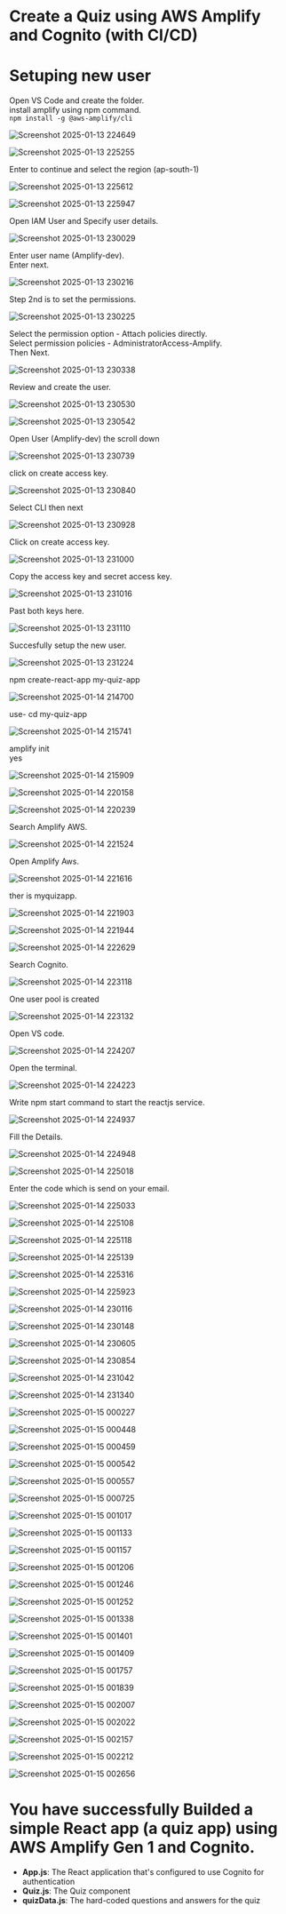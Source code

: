 # Create a Quiz using AWS Amplify and Cognito (with CI/CD)

# Setuping new user
Open VS Code and create the folder.<br>
install amplify using npm command.<br>
`npm install -g @aws-amplify/cli`

![Screenshot 2025-01-13 224649](https://github.com/user-attachments/assets/84852616-b793-4b42-8087-ab0a26c68393)

![Screenshot 2025-01-13 225255](https://github.com/user-attachments/assets/ebbdab6c-9ee9-400c-a156-22b6b9222c58)

Enter to continue and select the region (ap-south-1)<br>

![Screenshot 2025-01-13 225612](https://github.com/user-attachments/assets/ebd6a6be-f3dd-4d0e-b3ae-bbf4bc80913d)

![Screenshot 2025-01-13 225947](https://github.com/user-attachments/assets/8e918f3a-cf13-4f0f-a2c1-e69ba245ab00)

Open IAM User and Specify user details.<br>

![Screenshot 2025-01-13 230029](https://github.com/user-attachments/assets/7eacea3a-4aa5-46cf-8004-38bf7fe0d83a)

Enter user name (Amplify-dev).<br>
Enter next.<br>

![Screenshot 2025-01-13 230216](https://github.com/user-attachments/assets/edee375f-3437-4dce-b907-3371e2860af5)

Step 2nd is to set the permissions.<br>

![Screenshot 2025-01-13 230225](https://github.com/user-attachments/assets/fb72e772-d0ef-4a0d-a4ed-096da224d691)

Select the permission option - Attach policies directly.<br>
Select permission policies - AdministratorAccess-Amplify.<br>
Then Next.<br>

![Screenshot 2025-01-13 230338](https://github.com/user-attachments/assets/7dc7bd7d-d54b-440a-b883-e9559370c6f1)

Review and create the user.<br>

![Screenshot 2025-01-13 230530](https://github.com/user-attachments/assets/49673f0a-8b2b-4b3d-9fbf-312a4cdfa308)

![Screenshot 2025-01-13 230542](https://github.com/user-attachments/assets/40e6a255-adca-4178-99d8-aeb19adf9520)

Open User (Amplify-dev) the scroll down <br>

![Screenshot 2025-01-13 230739](https://github.com/user-attachments/assets/011825a9-3761-4e03-9c04-7ccf9cc9449e)

click on create access key. <br>

![Screenshot 2025-01-13 230840](https://github.com/user-attachments/assets/4125ab25-7f35-4945-8922-3cf7370c9996)

Select CLI then next <br>

![Screenshot 2025-01-13 230928](https://github.com/user-attachments/assets/fbd08103-6cfa-482b-a8f8-c3f8c7689922)

Click on create access key. <br>

![Screenshot 2025-01-13 231000](https://github.com/user-attachments/assets/af32f0ac-21ab-480f-9aca-9780001aab84)

Copy the access key and secret access key. <br>

![Screenshot 2025-01-13 231016](https://github.com/user-attachments/assets/f4690729-8f74-400c-9624-b2804e3834d7)

Past both keys here. <br>

![Screenshot 2025-01-13 231110](https://github.com/user-attachments/assets/62d374de-462c-4b2f-b0ad-98e14bf11d0d)

Succesfully setup the new user. <br>

![Screenshot 2025-01-13 231224](https://github.com/user-attachments/assets/7ce1e2ea-bf5c-4877-954b-18a73e74413e)

npm create-react-app my-quiz-app <br>

![Screenshot 2025-01-14 214700](https://github.com/user-attachments/assets/bf7aff26-b126-4b80-a4c7-f5674d67486f)

use- cd my-quiz-app <br>

![Screenshot 2025-01-14 215741](https://github.com/user-attachments/assets/35c9dbdb-4c9a-473a-ad1f-212e5c70d8e6)

amplify init <br>
yes <br>

![Screenshot 2025-01-14 215909](https://github.com/user-attachments/assets/246a1a8a-15a7-4d38-957a-8dbe6d37db16)

![Screenshot 2025-01-14 220158](https://github.com/user-attachments/assets/109fc7fd-9cc4-4667-bded-3935f7a77102)

![Screenshot 2025-01-14 220239](https://github.com/user-attachments/assets/e43b2df5-5125-4d13-82d7-77fcac3dfd26)

Search Amplify AWS. <br>

![Screenshot 2025-01-14 221524](https://github.com/user-attachments/assets/b26ad4d9-90ba-4349-ad16-81cb5bec2a81)

Open Amplify Aws. <br>

![Screenshot 2025-01-14 221616](https://github.com/user-attachments/assets/8b001cac-f668-4257-9401-caf46d09303f)

ther is myquizapp. <br>

![Screenshot 2025-01-14 221903](https://github.com/user-attachments/assets/2c834182-357c-4ab0-a3d4-8d4cb0fef35e)

![Screenshot 2025-01-14 221944](https://github.com/user-attachments/assets/8256f208-e398-4c3a-b405-9eeedd725a72)

![Screenshot 2025-01-14 222629](https://github.com/user-attachments/assets/f8a26ec6-845b-4873-9585-f55f99747e7b)

Search Cognito. <br>

![Screenshot 2025-01-14 223118](https://github.com/user-attachments/assets/3dc0a2cc-1d91-4251-94f8-16319463e769)

One user pool is created

![Screenshot 2025-01-14 223132](https://github.com/user-attachments/assets/0d500045-76e7-4c57-b4e5-1ad7afdff609)

Open VS code. <br>

![Screenshot 2025-01-14 224207](https://github.com/user-attachments/assets/6fc0a147-b51d-4428-878a-ff77d8420a26)

Open the terminal. <br>

![Screenshot 2025-01-14 224223](https://github.com/user-attachments/assets/64f196bd-b154-445a-a451-11b06c79d25b)

Write npm start command to start the reactjs service. <br>

![Screenshot 2025-01-14 224937](https://github.com/user-attachments/assets/210af764-b63e-4148-8e39-151d0657b4fc)

Fill the Details. <br>

![Screenshot 2025-01-14 224948](https://github.com/user-attachments/assets/b2fcd7d2-e9af-4c1d-81dc-e65c269e57fa)

![Screenshot 2025-01-14 225018](https://github.com/user-attachments/assets/df10e5f7-647a-4ee7-8e51-b3634408b5c9)

Enter the code which is send on your email. <br>

![Screenshot 2025-01-14 225033](https://github.com/user-attachments/assets/4245ec4e-0a34-4c6b-8217-00c9b8102a00)

![Screenshot 2025-01-14 225108](https://github.com/user-attachments/assets/f4097819-f11a-44b4-87be-8b882d542082)

![Screenshot 2025-01-14 225118](https://github.com/user-attachments/assets/4b202229-1813-4c9c-b251-073b9f530234)

![Screenshot 2025-01-14 225139](https://github.com/user-attachments/assets/0ecee7d0-00d3-4e82-bc59-c08f73c189e1)

![Screenshot 2025-01-14 225316](https://github.com/user-attachments/assets/425acf96-8333-44cb-9c60-180d009205f9)

![Screenshot 2025-01-14 225923](https://github.com/user-attachments/assets/c13bc793-23e4-4153-a5cf-91277ee68317)

![Screenshot 2025-01-14 230116](https://github.com/user-attachments/assets/a01a2e9c-2f3e-4119-a27f-1b3e3bb3a11e)

![Screenshot 2025-01-14 230148](https://github.com/user-attachments/assets/ac5710ca-25aa-4df5-a130-c5c014f3b747)

![Screenshot 2025-01-14 230605](https://github.com/user-attachments/assets/3bd8b26a-02fc-4917-a9e9-079285e41581)

![Screenshot 2025-01-14 230854](https://github.com/user-attachments/assets/a16bc454-7300-4a1c-8af4-29482906896d)

![Screenshot 2025-01-14 231042](https://github.com/user-attachments/assets/204e7766-ef95-4492-9d81-210095bebe71)

![Screenshot 2025-01-14 231340](https://github.com/user-attachments/assets/ac7fe999-f29e-433a-a4d3-b985a80b3c11)

![Screenshot 2025-01-15 000227](https://github.com/user-attachments/assets/2741a719-4277-4e76-8135-b8f10c14500c)

![Screenshot 2025-01-15 000448](https://github.com/user-attachments/assets/b5b00555-676e-4740-9390-518eb2162597)

![Screenshot 2025-01-15 000459](https://github.com/user-attachments/assets/b9a1743f-7c75-4849-80e5-8a5a45935ca9)

![Screenshot 2025-01-15 000542](https://github.com/user-attachments/assets/d9b3b713-866d-4fdf-b0ab-8d2e4a15a6b7)

![Screenshot 2025-01-15 000557](https://github.com/user-attachments/assets/dd847e9d-9fbd-4928-a18d-b2a87ee23d0c)

![Screenshot 2025-01-15 000725](https://github.com/user-attachments/assets/0365140a-1c08-4817-a57f-1968537bab50)

![Screenshot 2025-01-15 001017](https://github.com/user-attachments/assets/d7545e04-acad-46e2-9177-296e05d4e1dd)

![Screenshot 2025-01-15 001133](https://github.com/user-attachments/assets/342d06f4-e267-4329-b1cc-cdd76e4898a4)

![Screenshot 2025-01-15 001157](https://github.com/user-attachments/assets/a280e027-49c9-41fb-8a43-6364aa7b4ba6)

![Screenshot 2025-01-15 001206](https://github.com/user-attachments/assets/2a342bed-2d2c-4799-8525-3440ff8e161d)

![Screenshot 2025-01-15 001246](https://github.com/user-attachments/assets/a986ac5f-5315-4bd4-b91d-47e1b7e15374)

![Screenshot 2025-01-15 001252](https://github.com/user-attachments/assets/27bf679d-e863-42e5-9daa-cb3736fc400a)

![Screenshot 2025-01-15 001338](https://github.com/user-attachments/assets/2228fab8-e809-4bbf-a2d7-f2ab66cac0c4)

![Screenshot 2025-01-15 001401](https://github.com/user-attachments/assets/500d4501-a2cb-44c1-bb49-f6dd4d063546)

![Screenshot 2025-01-15 001409](https://github.com/user-attachments/assets/ba039450-6b3b-4085-8f86-1e43a8c3414c)

![Screenshot 2025-01-15 001757](https://github.com/user-attachments/assets/096c0e86-39f8-451f-a59d-1c8bdc17d12f)

![Screenshot 2025-01-15 001839](https://github.com/user-attachments/assets/2a34f92f-76c7-4c12-b181-1a2531c2772f)

![Screenshot 2025-01-15 002007](https://github.com/user-attachments/assets/8d7793fa-8ba9-461a-84f7-225378aa1ba8)

![Screenshot 2025-01-15 002022](https://github.com/user-attachments/assets/753371da-c0ce-4e1d-b7b0-51935f2372f7)

![Screenshot 2025-01-15 002157](https://github.com/user-attachments/assets/e86f0caa-09a7-4ba4-851b-eddb41eeaa55)

![Screenshot 2025-01-15 002212](https://github.com/user-attachments/assets/2a9dce7a-af65-4694-be1e-5c68c735f37a)

![Screenshot 2025-01-15 002656](https://github.com/user-attachments/assets/a21cd15c-4f57-4296-ad48-9d8b190a0b18)

# You have successfully Builded a simple React app (a quiz app) using AWS Amplify Gen 1 and Cognito.

- **App.js**: The React application that's configured to use Cognito for authentication
- **Quiz.js**: The Quiz component
- **quizData.js**: The hard-coded questions and answers for the quiz


